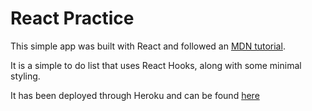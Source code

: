 # React Practice

This simple app was built with React and followed an [MDN tutorial](https://developer.mozilla.org/en-US/docs/Learn/Tools_and_testing/Client-side_JavaScript_frameworks/React_todo_list_beginning).

It is a simple to do list that uses React Hooks, along with some minimal styling.

It has been deployed through Heroku and can be found [here](https://todomatic.herokuapp.com/)


